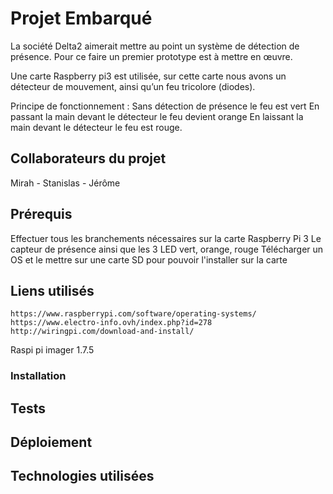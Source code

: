 # Projet Embarqué
La société Delta2 aimerait mettre au point un système de détection de présence. Pour ce faire un premier prototype est à mettre en œuvre.

Une carte Raspberry pi3 est utilisée, sur cette carte nous avons un détecteur de mouvement, ainsi qu’un feu tricolore (diodes).

Principe de fonctionnement : 
Sans détection de présence le feu est vert
En passant la main devant le détecteur le feu devient orange
En laissant la main devant le détecteur le feu est rouge.


## Collaborateurs du projet
Mirah - Stanislas - Jérôme

## Prérequis
Effectuer tous les branchements nécessaires sur la carte Raspberry Pi 3
Le capteur de présence ainsi que les 3 LED vert, orange, rouge 
Télécharger un OS et le mettre sur une carte SD pour pouvoir l'installer sur la carte 

## Liens utilisés

```
https://www.raspberrypi.com/software/operating-systems/
https://www.electro-info.ovh/index.php?id=278
http://wiringpi.com/download-and-install/
```

Raspi pi imager 1.7.5


### Installation



## Tests



## Déploiement


## Technologies utilisées

